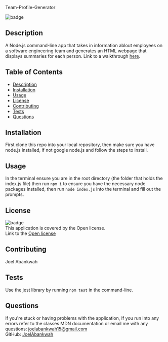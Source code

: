 Team-Profile-Generator
  
![badge](https://img.shields.io/badge/license-Open-brightgreen)<br />

## Description
A Node.js command-line app that takes in information ablout employees on a software engineering team and generates an HTML webpage that displays summaries for each person. Link to a walkthrough <a href='https://drive.google.com/file/d/1Nq6dSN0_zSpDbsVKKSRv2q3SqDqq2bFi/view?usp=sharing'>here</a>.

## Table of Contents
- [Description](#description)
- [Installation](#installation)
- [Usage](#usage)
- [License](#license)
- [Contributing](#contributing)
- [Tests](#tests)
- [Questions](#questions)

## Installation
First clone this repo into your local repository, then make sure you have node.js installed, if not google node.js and follow the steps to install.

## Usage
In the terminal ensure you are in the root directory (the folder that holds the index.js file) then run `npm i` to ensure you have the necessary node packages installed, then run `node index.js` into the terminal and fill out the prompts.

## License
![badge](https://img.shields.io/badge/license-Open-brightgreen)
<br />
This application is covered by the Open license.
<br />
Link to the <a href='https://www.google.com/search?q=Open+license'>Open license</a>

## Contributing
Joel Abankwah

## Tests
Use the jest library by running `npm test` in the command-line.

## Questions
If you're stuck or having problems with the application, If you run into any errors refer to the classes MDN documentation or email me with any questions: joelabankwah15@gmail.com<br />
GitHub: [JoelAbankwah](https://github.com/JoelAbankwah)<br />
<br />
    
